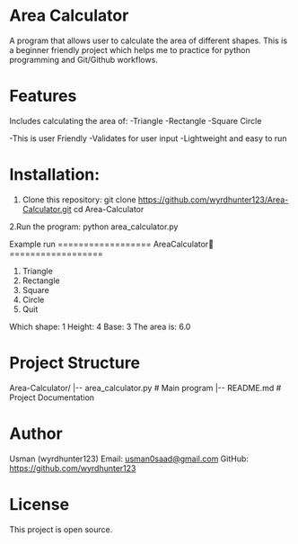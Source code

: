 # Area Calculator
A program that allows user to calculate the area of different shapes. This is a beginner friendly project which helps me to practice for python programming and Git/Github workflows.

# Features
Includes calculating the area of:
-Triangle
-Rectangle
-Square
Circle

-This is user Friendly
-Validates for user input
-Lightweight and easy to run

# Installation:
1. Clone this repository:
git clone https://github.com/wyrdhunter123/Area-Calculator.git cd Area-Calculator

2.Run the program:
python area_calculator.py

Example run
================== AreaCalculator📐==================
1) Triangle
2) Rectangle
3) Square
4) Circle
5) Quit

Which shape: 1
Height: 4
Base: 3
The area is: 6.0

# Project Structure
Area-Calculator/
|-- area_calculator.py    # Main program
|-- README.md             # Project Documentation

# Author
Usman (wyrdhunter123)
Email: usman0saad@gmail.com
GitHub: https://github.com/wyrdhunter123

# License
This project is open source.
